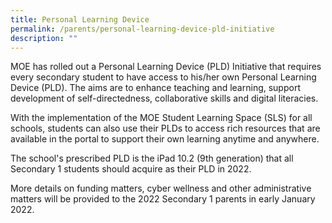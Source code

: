 ```yaml
---
title: Personal Learning Device
permalink: /parents/personal-learning-device-pld-initiative
description: ""
---
```

<p>MOE has rolled out a Personal Learning Device (PLD) Initiative that requires every secondary student to have access to his/her own Personal Learning Device (PLD). The aims are to enhance teaching and learning, support development of self-directedness, collaborative skills and digital literacies.</p>
<p>With the implementation of the MOE Student Learning Space (SLS) for all schools, students can also use their PLDs to access rich resources that are available in the portal to support their own learning anytime and anywhere.</p>
<p>The school's prescribed PLD is the iPad 10.2 (9th generation) that all Secondary 1 students should acquire as their PLD in 2022.&nbsp;</p>
<p>More details on funding matters, cyber wellness and other administrative matters will be provided to the 2022 Secondary 1 parents in early January 2022.</p>